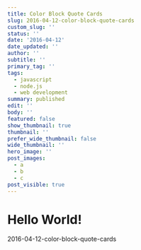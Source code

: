 ```yaml
---
title: Color Block Quote Cards
slug: 2016-04-12-color-block-quote-cards
custom_slug: ''
status: ''
date: '2016-04-12'
date_updated: ''
author: ''
subtitle: ''
primary_tag: ''
tags:
  - javascript
  - node.js
  - web development
summary: published
edit: ''
body: ''
featured: false
show_thumbnail: true
thumbnail: ''
prefer_wide_thumbnail: false
wide_thumbnail: ''
hero_image: ''
post_images:
  - a
  - b
  - c
post_visible: true
---
```

# Hello World!
2016-04-12-color-block-quote-cards
